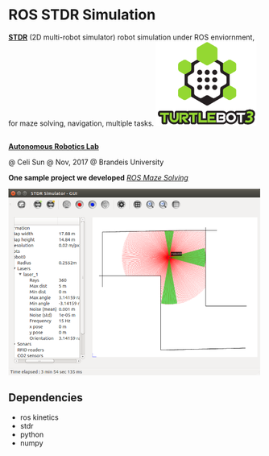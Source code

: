 # ROS STDR Simulation
**[STDR](http://wiki.ros.org/stdr_simulator)** (2D multi-robot simulator) robot simulation under ROS enviornment, for maze solving, navigation, multiple tasks.
<img src="https://raw.githubusercontent.com/celisun/ROS-STDR-simulation/master/src/tb3-LABEL.png" width="200">

##
**[Autonomous Robotics Lab](http://campusrover.org.s3-website-us-west-2.amazonaws.com)** 

@ Celi Sun  @ Nov, 2017  @ Brandeis University

**One sample project we developed** *[ROS Maze Solving](http://campusrover.org.s3-website-us-west-2.amazonaws.com/content/topics/robotprojects/04_ROS_Maze.md/)*

<img src="https://raw.githubusercontent.com/celisun/ROS-STDR-simulation/master/src/Stdr-with-turtle.png" width="500">
 

## Dependencies

* ros kinetics
* stdr
* python
* numpy




